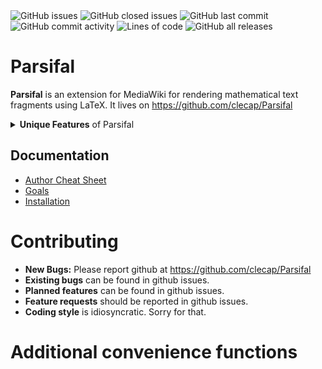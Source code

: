 <div>
  <img alt="GitHub issues" src="https://img.shields.io/github/issues/clecap/Parsifal">
  <img alt="GitHub closed issues" src="https://img.shields.io/github/issues-closed/clecap/Parsifal">
  <img alt="GitHub last commit" src="https://img.shields.io/github/last-commit/clecap/Parsifal">
  <img alt="GitHub commit activity" src="https://img.shields.io/github/commit-activity/m/clecap/Parsifal">
  <img alt="Lines of code" src="https://img.shields.io/tokei/lines/github/clecap/Parsifal">
  <img alt="GitHub all releases" src="https://img.shields.io/github/downloads/clecap/Parsifal/total">
</div>

# Parsifal

<b>Parsifal</b> is an extension for MediaWiki for rendering mathematical text fragments using LaTeX. It lives on https://github.com/clecap/Parsifal


<details>
<summary><b>Unique Features</b> of Parsifal</summary>
<ol>
<li> Fast live preview.
<li> Supports all LaTeX / TeXLive features without any restrictions.
<li> Choice of editors, including CodeMirror.
<li> Editor supports web-based services such as Grammarly, DeepL and more.
<li> Hyperref clickable links.
<li> Additional LaTeX macros for annotations, animations etc.
</ol>
</details>

## Documentation ##

* [Author Cheat Sheet](doc/AUTHOR.md)
* [Goals](doc/GOALS.md)
* [Installation](doc/INSTALL.md)



# Contributing

* **New Bugs:** Please report github at https://github.com/clecap/Parsifal
* **Existing bugs** can be found in github issues.
* **Planned features** can be found in github issues.
* **Feature requests** should be reported in github issues.
* **Coding style** is idiosyncratic. Sorry for that.

# Additional convenience functions


